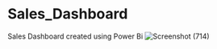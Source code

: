 # Sales_Dashboard
Sales Dashboard created using Power Bi
![Screenshot (714)](https://user-images.githubusercontent.com/73808133/190899543-216ae5d0-169a-4ded-b7d1-b0594b90fef8.png)
